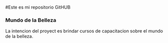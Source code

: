 
#Este es mi repositorio GitHUB
### Mundo de la Belleza

La intencion del proyect es brindar cursos de capacitacion sobre el mundo de la belleza.
